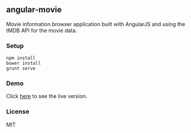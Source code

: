 ## angular-movie

Movie information browser application built with AngularJS and using the tMDB API for the movie data.

### Setup

    npm install
    bower install
    grunt serve


### Demo

Click [here](http://bmacheski.com/angular-movie/) to see the live version.

### License

MIT
